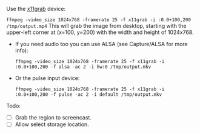 Use the [x11grab](https://ffmpeg.org/ffmpeg-devices.html#x11grab) device:

`ffmpeg -video_size 1024x768 -framerate 25 -f x11grab -i :0.0+100,200 /tmp/output.mp4`
This will grab the image from desktop, starting with the upper-left corner at (x=100, y=200) with the width and height of 1024x768.

- If you need audio too you can use ALSA (see Capture/ALSA for more info):

    `ffmpeg -video_size 1024x768 -framerate 25 -f x11grab -i :0.0+100,200 -f alsa -ac 2 -i hw:0 /tmp/output.mkv`
- Or the pulse input device:

    `ffmpeg -video_size 1024x768 -framerate 25 -f x11grab -i :0.0+100,200 -f pulse -ac 2 -i default /tmp/output.mkv`

Todo:
- [ ] Grab the region to screencast.
- [ ] Allow select storage location.
